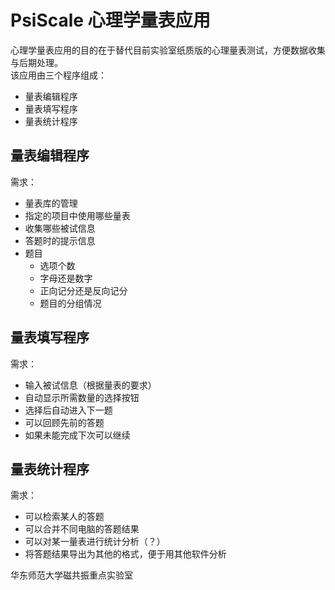 # PsiScale 心理学量表应用

心理学量表应用的目的在于替代目前实验室纸质版的心理量表测试，方便数据收集与后期处理。<br>
该应用由三个程序组成：
* 量表编辑程序
* 量表填写程序
* 量表统计程序

## 量表编辑程序
需求：
* 量表库的管理
* 指定的项目中使用哪些量表
* 收集哪些被试信息
* 答题时的提示信息
* 题目
  * 选项个数
  * 字母还是数字
  * 正向记分还是反向记分
  * 题目的分组情况
  
## 量表填写程序
需求：
* 输入被试信息（根据量表的要求）
* 自动显示所需数量的选择按钮
* 选择后自动进入下一题
* 可以回顾先前的答题
* 如果未能完成下次可以继续

## 量表统计程序
需求：
* 可以检索某人的答题
* 可以合并不同电脑的答题结果
* 可以对某一量表进行统计分析（？）
* 将答题结果导出为其他的格式，便于用其他软件分析

华东师范大学磁共振重点实验室




